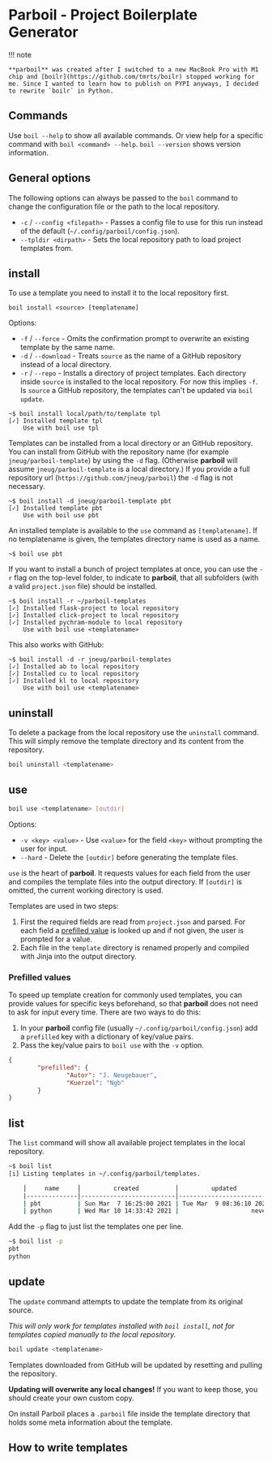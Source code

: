 # Parboil - Project Boilerplate Generator

!!! note

	**parboil** was created after I switched to a new MacBook Pro with M1 chip and [boilr](https://github.com/tmrts/boilr) stopped working for me. Since I wanted to learn how to publish on PYPI anyways, I decided to rewrite `boilr` in Python.

## Commands

Use `boil --help` to show all available commands. Or view help for a specific command with `boil <command> --help`. `boil --version` shows version information.

## General options

The following options can always be passed to the `boil` command to change the configuration file or the path to the local repository.

- `-c` / `--config <filepath>` - Passes a config file to use for this run instead of the default (`~/.config/parboil/config.json`).
- `--tpldir <dirpath>` - Sets the local repository path to load project templates from.

## install

To use a template you need to install it to the local repository first.

``` console
boil install <source> [templatename]
```

Options:
- `-f` / `--force` - Omits the confirmation prompt to overwrite an existing template by the same name.
- `-d` / `--download` - Treats `source` as the name of a GitHub repository instead of a local directory.
- `-r` / `--repo` - Installs a directory of project templates. Each directory inside `source` is installed to the local repository. For now this implies `-f`. Is `source` a GitHub repository, the templates can't be updated via `boil update`.

``` console
~$ boil install local/path/to/template tpl
[✓] Installed template tpl
    Use with boil use tpl
```

Templates can be installed from a local directory or an GitHub repository. You can install from GitHub with the repository name (for example `jneug/parboil-template`) by using the `-d` flag. (Otherwise **parboil** will assume `jneug/parboil-template` is a local directory.) If you provide a full repository url (`https://github.com/jneug/parboil`) the `-d` flag is not necessary.

```
~$ boil install -d jneug/parboil-template pbt
[✓] Installed template pbt
    Use with boil use pbt
```

An installed template is available to the `use` command as `[templatename]`. If no templatename is given, the templates directory name is used as a name.

```
~$ boil use pbt
```

If you want to install a bunch of project templates at once, you can use the `-r` flag on the top-level folder, to indicate to **parboil**, that all subfolders (with a valid `project.json` file) should be installed.

```
~$ boil install -r ~/parboil-templates
[✓] Installed flask-project to local repository
[✓] Installed click-project to local repository
[✓] Installed pychram-module to local repository
    Use with boil use <templatename>
```

This also works with GitHub:

```
~$ boil install -d -r jneug/parboil-templates
[✓] Installed ab to local repository
[✓] Installed cu to local repository
[✓] Installed kl to local repository
    Use with boil use <templatename>
```


## uninstall

To delete a package from the local repository use the `uninstall` command. This will simply remove the template directory and its content from the repository.

```bash
boil uninstall <templatename>
```

## use

```bash
boil use <templatename> [outdir]
```

Options:
- `-v <key> <value>` - Use `<value>` for the field `<key>` without prompting the user for input.
- `--hard` - Delete the `[outdir]` before generating the template files.

`use` is the heart of **parboil**. It requests values for each field from the user and compiles the template files into the output directory. If `[outdir]` is omitted, the current working directory is used.

Templates are used in two steps: 
1. First the required fields are read from `project.json` and parsed. For each field a [prefilled value](#prefilled-values) is looked up and if not given, the user is prompted for a value.
2. Each file in the `template` directory is renamed properly and compiled with Jinja into the output directory.

### Prefilled values

To speed up template creation for commonly used templates, you can provide values for specific keys beforehand, so that **parboil** does not need to ask for input every time. There are two ways to do this:
1. In your **parboil** config file (usually `~/.config/parboil/config.json`) add a `prefilled` key with a dictionary of key/value pairs.
2. Pass the key/value pairs to `boil use` with the `-v` option.

```json
{
        "prefilled": {
                "Autor": "J. Neugebauer",
                "Kuerzel": "Ngb"
        }
}
```

## list
The `list` command will show all available project templates in the local repository.

```bash
~$ boil list
[i] Listing templates in ~/.config/parboil/templates.

    ⎪     name     ⎪         created          ⎪         updated          ⎪
    |--------------⎪--------------------------⎪--------------------------|
    | pbt          | Sun Mar  7 16:25:00 2021 | Tue Mar  9 08:36:10 2021 |
    | python       | Wed Mar 10 14:33:42 2021 |                    never |
```

Add the `-p` flag to just list the templates one per line.

```bash
~$ boil list -p
pbt
python
```

## update

The `update` command attempts to update the template from its original source. 

*This will only work for templates installed with `boil install`, not for templates copied manually to the local repository.*

```bash
boil update <templatename>
```

Templates downloaded from GitHub will be updated by resetting and pulling the repository.

**Updating will overwrite any local changes!** If you want to keep those, you should create your own custom copy.

On install Parboil places a `.parboil` file inside the template directory that holds some meta information about the template. 

## How to write templates

